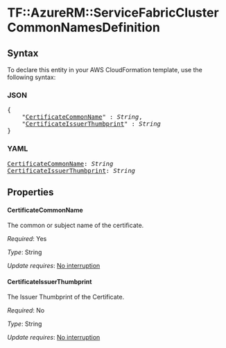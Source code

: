 # TF::AzureRM::ServiceFabricCluster CommonNamesDefinition

## Syntax

To declare this entity in your AWS CloudFormation template, use the following syntax:

### JSON

<pre>
{
    "<a href="#certificatecommonname" title="CertificateCommonName">CertificateCommonName</a>" : <i>String</i>,
    "<a href="#certificateissuerthumbprint" title="CertificateIssuerThumbprint">CertificateIssuerThumbprint</a>" : <i>String</i>
}
</pre>

### YAML

<pre>
<a href="#certificatecommonname" title="CertificateCommonName">CertificateCommonName</a>: <i>String</i>
<a href="#certificateissuerthumbprint" title="CertificateIssuerThumbprint">CertificateIssuerThumbprint</a>: <i>String</i>
</pre>

## Properties

#### CertificateCommonName

The common or subject name of the certificate.

_Required_: Yes

_Type_: String

_Update requires_: [No interruption](https://docs.aws.amazon.com/AWSCloudFormation/latest/UserGuide/using-cfn-updating-stacks-update-behaviors.html#update-no-interrupt)

#### CertificateIssuerThumbprint

The Issuer Thumbprint of the Certificate.

_Required_: No

_Type_: String

_Update requires_: [No interruption](https://docs.aws.amazon.com/AWSCloudFormation/latest/UserGuide/using-cfn-updating-stacks-update-behaviors.html#update-no-interrupt)

